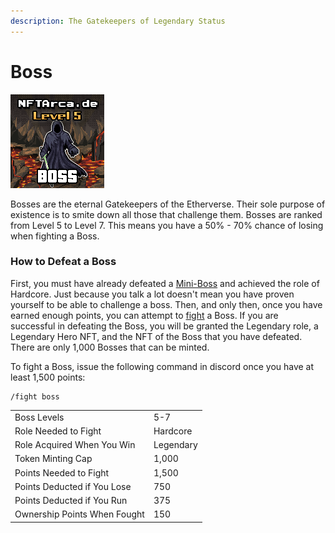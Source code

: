 ```yaml
---
description: The Gatekeepers of Legendary Status
---
```


# Boss

![Level 5 Boss](../../.gitbook/assets/273.png)

Bosses are the eternal Gatekeepers of the Etherverse. Their sole purpose of existence is to smite down all those that challenge them. Bosses are ranked from Level 5 to Level 7. This means you have a 50% - 70% chance of losing when fighting a Boss.

### How to Defeat a Boss

First, you must have already defeated a [Mini-Boss](mini-boss.md) and achieved the role of Hardcore. Just because you talk a lot doesn't mean you have proven yourself to be able to challenge a boss. Then, and only then, once you have earned enough points, you can attempt to [fight](../../gameplay/fighting.md) a Boss. If you are successful in defeating the Boss, you will be granted the Legendary role, a Legendary Hero NFT, and the NFT of the Boss that you have defeated. There are only 1,000 Bosses that can be minted.&#x20;

To fight a Boss, issue the following command in discord once you have at least 1,500 points:

```
/fight boss
```

|                              |           |
| ---------------------------- | --------- |
| Boss Levels                  | 5-7       |
| Role Needed to Fight         | Hardcore  |
| Role Acquired When You Win   | Legendary |
| Token Minting Cap            | 1,000     |
| Points Needed to Fight       | 1,500     |
| Points Deducted if You Lose  | 750       |
| Points Deducted if You Run   | 375       |
| Ownership Points When Fought | 150       |

